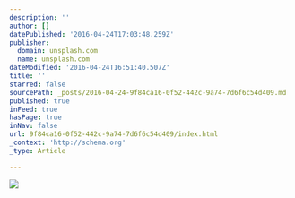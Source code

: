 ```yaml
---
description: ''
author: []
datePublished: '2016-04-24T17:03:48.259Z'
publisher:
  domain: unsplash.com
  name: unsplash.com
dateModified: '2016-04-24T16:51:40.507Z'
title: ''
starred: false
sourcePath: _posts/2016-04-24-9f84ca16-0f52-442c-9a74-7d6f6c54d409.md
published: true
inFeed: true
hasPage: true
inNav: false
url: 9f84ca16-0f52-442c-9a74-7d6f6c54d409/index.html
_context: 'http://schema.org'
_type: Article

---
```

![](https://images.unsplash.com/photo-1429277096327-11ee3b761c93?crop=entropy&fit=crop&fm=jpg&h=925&ixjsv=2.1.0&ixlib=rb-0.3.5&q=80&w=1925)